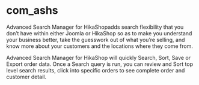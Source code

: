 # com_ashs

Advanced Search Manager for HikaShopadds search flexibility that you don’t have within either Joomla or HikaShop so as to make you understand your business better, take the guesswork out of what you’re selling, and know more about your customers and the locations where they come from.

Advanced Search Manager for HikaShop will quickly Search, Sort, Save or Export order data. Once a Search query is run, you can review and Sort top level search results, click into specific orders to see complete order and customer detail.
